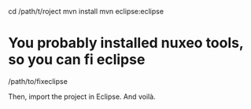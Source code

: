 cd /path/t/roject
mvn install
mvn eclipse:eclipse
# You probably installed nuxeo tools, so you can fi eclipse
/path/to/fixeclipse

Then, import the project in Eclipse. And voilà.
